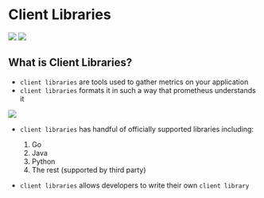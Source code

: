 # Client Libraries

<img src="https://user-images.githubusercontent.com/6856382/222349107-6617e857-eb92-44ea-a1f7-40d3e047a508.png">


<img src="https://user-images.githubusercontent.com/6856382/222349205-34f54b9c-9ac0-42e6-a383-8093a1ce6822.png">


## What is Client Libraries?

- `client libraries` are tools used to gather metrics on your application
- `client libraries` formats it in such a way that prometheus understands it

<img src="https://user-images.githubusercontent.com/6856382/222349732-690f43a7-d381-43f1-9602-e0791be5fd1b.png">

- `client libraries` has handful of officially supported libraries including:
    1. Go
    2. Java
    3. Python
    4. The rest (supported by third party)

- `client libraries` allows developers to write their own `client library`


#